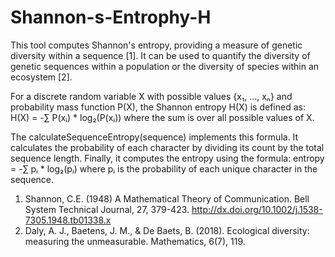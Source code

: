 # Shannon-s-Entrophy-H

This tool computes Shannon's entropy, providing a measure of genetic diversity within a sequence [1]. It can be used to quantify the diversity of genetic sequences within a population or the diversity of species within an ecosystem [2]. 

For a discrete random variable X with possible values {x₁, ..., xₙ} and probability mass function P(X), the Shannon entropy H(X) is defined as:
H(X) = -∑ P(xᵢ) * log₂(P(xᵢ))
where the sum is over all possible values of X. 

The calculateSequenceEntropy(sequence) implements this formula. It calculates the probability of each character by dividing its count by the total sequence length. Finally, it computes the entropy using the formula:
entropy = -∑ pᵢ * log₂(pᵢ)
where pᵢ is the probability of each unique character in the sequence.


1)	Shannon, C.E. (1948) A Mathematical Theory of Communication. Bell System Technical Journal, 27, 379-423. http://dx.doi.org/10.1002/j.1538-7305.1948.tb01338.x
2)	Daly, A. J., Baetens, J. M., & De Baets, B. (2018). Ecological diversity: measuring the unmeasurable. Mathematics, 6(7), 119.
